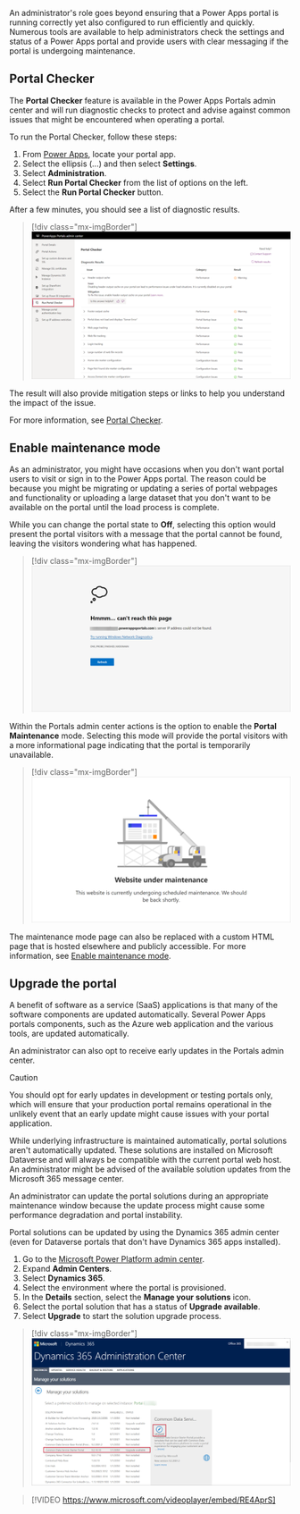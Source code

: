 An administrator's role goes beyond ensuring that a Power Apps portal is running correctly yet also configured to run efficiently and quickly. Numerous tools are available to help administrators check the settings and status of a Power Apps portal and provide users with clear messaging if the portal is undergoing maintenance.

## Portal Checker

The **Portal Checker** feature is available in the Power Apps Portals admin center and will run diagnostic checks to protect and advise against common issues that might be encountered when operating a portal.

To run the Portal Checker, follow these steps:

1. From [Power Apps](https://make.powerapps.com/?azure-portal=true), locate your portal app.
1. Select the ellipsis (...) and then select **Settings**.
1. Select **Administration**.
1. Select **Run Portal Checker** from the list of options on the left.
1. Select the **Run Portal Checker** button.

After a few minutes, you should see a list of diagnostic results.

> [!div class="mx-imgBorder"]
> [![Screenshot of the Run Portal Checker with diagnostic results listed.](../media/portal-checker.png)](../media/portal-checker.png#lightbox)

The result will also provide mitigation steps or links to help you understand the impact of the issue.

For more information, see [Portal Checker](/powerapps/maker/portals/admin/portal-checker/?azure-portal=true).

## Enable maintenance mode

As an administrator, you might have occasions when you don't want portal users to visit or sign in to the Power Apps portal. The reason could be because you might be migrating or updating a series of portal webpages and functionality or uploading a large dataset that you don't want to be available on the portal until the load process is complete.

While you can change the portal state to **Off**, selecting this option would present the portal visitors with a message that the portal cannot be found, leaving the visitors wondering what has happened.

> [!div class="mx-imgBorder"]
> [![Screenshot of the Portal Off error message.](../media/portal-off.png)](../media/portal-off.png#lightbox)

Within the Portals admin center actions is the option to enable the **Portal Maintenance** mode. Selecting this mode will provide the portal visitors with a more informational page indicating that the portal is temporarily unavailable.

> [!div class="mx-imgBorder"]
> [![Screenshot of the Portal Maintenance Mode message.](../media/maintenance-mode.png)](../media/maintenance-mode.png#lightbox)

The maintenance mode page can also be replaced with a custom HTML page that is hosted elsewhere and publicly accessible. For more information, see [Enable maintenance mode](/powerapps/maker/portals/admin/enable-maintenance-mode?azure-portal=true#enable-maintenance-mode).

## Upgrade the portal

A benefit of software as a service (SaaS) applications is that many of the software components are updated automatically. Several Power Apps portals components, such as the Azure web application and the various tools, are updated automatically.  

An administrator can also opt to receive early updates in the Portals admin center.

> [!CAUTION]
> You should opt for early updates in development or testing portals only, which will ensure that your production portal remains operational in the unlikely event that an early update might cause issues with your portal application.

While underlying infrastructure is maintained automatically, portal solutions aren't automatically updated. These solutions are installed on Microsoft Dataverse and will always be compatible with the current portal web host. An administrator might be advised of the available solution updates from the Microsoft 365 message center.

An administrator can update the portal solutions during an appropriate maintenance window because the update process might cause some performance degradation and portal instability.

Portal solutions can be updated by using the Dynamics 365 admin center (even for Dataverse portals that don't have Dynamics 365 apps installed).

1. Go to the [Microsoft Power Platform admin center](https://aka.ms/ppac/?azure-portal=true).
1. Expand **Admin Centers**.
1. Select **Dynamics 365**.
1. Select the environment where the portal is provisioned.
1. In the **Details** section, select the **Manage your solutions** icon.
1. Select the portal solution that has a status of **Upgrade available**.
1. Select **Upgrade** to start the solution upgrade process.

> [!div class="mx-imgBorder"]
> [![Screenshot of the Starter Portal with the Upgrade icon highlighted.](../media/update-portal-solutions.png)](../media/update-portal-solutions.png#lightbox)

> [!VIDEO https://www.microsoft.com/videoplayer/embed/RE4AprS]
